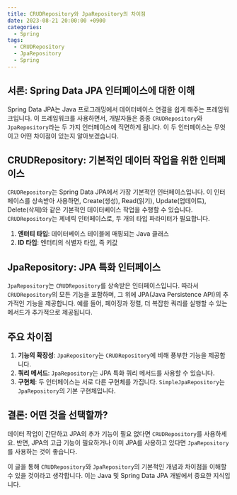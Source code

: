 ```yaml
---
title: CRUDRepository와 JpaRepository의 차이점
date: 2023-08-21 20:00:00 +0900
categories:
  - Spring
tags:
  - CRUDRepository
  - JpaRepository
  - Spring
---
```

## 서론: Spring Data JPA 인터페이스에 대한 이해

Spring Data JPA는 Java 프로그래밍에서 데이터베이스 연결을 쉽게 해주는 프레임워크입니다. 이 프레임워크를 사용하면서, 개발자들은 종종 `CRUDRepository`와 `JpaRepository`라는 두 가지 인터페이스에 직면하게 됩니다. 이 두 인터페이스는 무엇이고 어떤 차이점이 있는지 알아보겠습니다.

## CRUDRepository: 기본적인 데이터 작업을 위한 인터페이스

`CRUDRepository`는 Spring Data JPA에서 가장 기본적인 인터페이스입니다. 이 인터페이스를 상속받아 사용하면, Create(생성), Read(읽기), Update(업데이트), Delete(삭제)와 같은 기본적인 데이터베이스 작업을 수행할 수 있습니다. `CRUDRepository`는 제네릭 인터페이스로, 두 개의 타입 파라미터가 필요합니다.

1. **엔터티 타입**: 데이터베이스 테이블에 매핑되는 Java 클래스
2. **ID 타입**: 엔터티의 식별자 타입, 즉 키값

## JpaRepository: JPA 특화 인터페이스

`JpaRepository`는 `CRUDRepository`를 상속받은 인터페이스입니다. 따라서 `CRUDRepository`의 모든 기능을 포함하며, 그 위에 JPA(Java Persistence API)의 추가적인 기능을 제공합니다. 예를 들어, 페이징과 정렬, 더 복잡한 쿼리를 실행할 수 있는 메서드가 추가적으로 제공됩니다.

## 주요 차이점

1. **기능의 확장성**: `JpaRepository`는 `CRUDRepository`에 비해 풍부한 기능을 제공합니다.
2. **쿼리 메서드**: `JpaRepository`는 JPA 특화 쿼리 메서드를 사용할 수 있습니다.
3. **구현체**: 두 인터페이스는 서로 다른 구현체를 가집니다. `SimpleJpaRepository`는 `JpaRepository`의 기본 구현체입니다.

## 결론: 어떤 것을 선택할까?

데이터 작업이 간단하고 JPA의 추가 기능이 필요 없다면 `CRUDRepository`를 사용하세요. 반면, JPA의 고급 기능이 필요하거나 이미 JPA를 사용하고 있다면 `JpaRepository`를 사용하는 것이 좋습니다.

이 글을 통해 `CRUDRepository`와 `JpaRepository`의 기본적인 개념과 차이점을 이해할 수 있을 것이라고 생각합니다. 이는 Java 및 Spring Data JPA 개발에서 중요한 지식입니다.